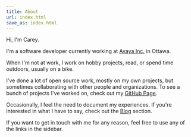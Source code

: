 ```yaml
---
title: About
url: index.html
save_as: index.html
---
```


Hi, I'm Carey.

I'm a software developer currently working at [Avaya Inc.] in Ottawa.

When I'm not at work, I work on hobby projects, read, or spend time outdoors, usually on a bike.

I've done a lot of open source work, mostly on my own projects, but sometimes collaborating with other people and organizations.
To see a bunch of projects I've worked on, check out my [GitHub Page][].

Occasionally, I feel the need to document my experiences. If you're interested in what I have to say, check out the [Blog][] section.

If you want to get in touch with me for any reason, feel free to use any of the links in the sidebar.

  [Avaya Inc.]: http://www.avaya.com/ca-en/
  [GitHub page]: https://github.com/pR0Ps
  [Blog]: /blog
  [resume]: {filename}/files/cv.pdf
